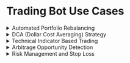 
# Trading Bot Use Cases

<details>
<summary>Automated Portfolio Rebalancing</summary>

Automatically rebalance your investment portfolio based on predefined asset allocation targets. The bot monitors your holdings and executes trades to maintain optimal diversification ratios.

</details>

<details>
<summary>DCA (Dollar Cost Averaging) Strategy</summary>

Execute systematic purchases of cryptocurrencies or stocks at regular intervals regardless of price. This strategy helps reduce the impact of volatility by spreading purchases over time.

</details>

<details>
<summary>Technical Indicator Based Trading</summary>

Monitor multiple technical indicators (RSI, MACD, Moving Averages) and execute trades based on predefined signal combinations. The bot can identify potential entry and exit points automatically.

</details>

<details>
<summary>Arbitrage Opportunity Detection</summary>

Scan multiple exchanges simultaneously to identify price discrepancies for the same asset. Execute trades to profit from temporary price differences between markets.

</details>

<details>
<summary>Risk Management and Stop Loss</summary>

Automatically implement risk management strategies including stop-loss orders, position sizing, and maximum drawdown limits to protect your capital during adverse market movements.

</details>
